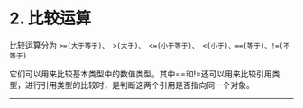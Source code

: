 # 2. 比较运算

比较运算分为 `>=(大于等于)、 >(大于)、 <=(小于等于)、 <(小于)、==(等于)、!=(不等于)`

它们可以用来比较基本类型中的数值类型。其中==和!=还可以用来比较引用类型，进行引用类型的比较时，是判断这两个引用是否指向同一个对象。

---